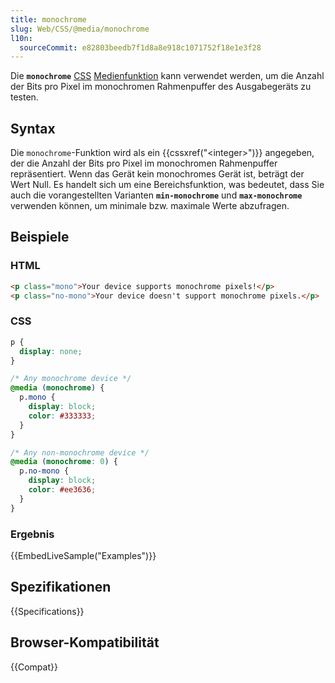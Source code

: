 ```yaml
---
title: monochrome
slug: Web/CSS/@media/monochrome
l10n:
  sourceCommit: e82803beedb7f1d8a8e918c1071752f18e1e3f28
---
```


Die **`monochrome`** [CSS](/de/docs/Web/CSS) [Medienfunktion](/de/docs/Web/CSS/@media#media_features) kann verwendet werden, um die Anzahl der Bits pro Pixel im monochromen Rahmenpuffer des Ausgabegeräts zu testen.

## Syntax

Die `monochrome`-Funktion wird als ein {{cssxref("&lt;integer&gt;")}} angegeben, der die Anzahl der Bits pro Pixel im monochromen Rahmenpuffer repräsentiert. Wenn das Gerät kein monochromes Gerät ist, beträgt der Wert Null. Es handelt sich um eine Bereichsfunktion, was bedeutet, dass Sie auch die vorangestellten Varianten **`min-monochrome`** und **`max-monochrome`** verwenden können, um minimale bzw. maximale Werte abzufragen.

## Beispiele

### HTML

```html
<p class="mono">Your device supports monochrome pixels!</p>
<p class="no-mono">Your device doesn't support monochrome pixels.</p>
```

### CSS

```css
p {
  display: none;
}

/* Any monochrome device */
@media (monochrome) {
  p.mono {
    display: block;
    color: #333333;
  }
}

/* Any non-monochrome device */
@media (monochrome: 0) {
  p.no-mono {
    display: block;
    color: #ee3636;
  }
}
```

### Ergebnis

{{EmbedLiveSample("Examples")}}

## Spezifikationen

{{Specifications}}

## Browser-Kompatibilität

{{Compat}}
